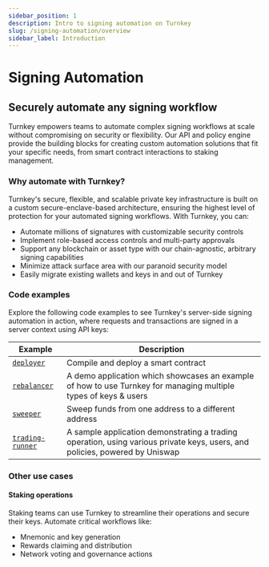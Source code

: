 ```yaml
---
sidebar_position: 1
description: Intro to signing automation on Turnkey
slug: /signing-automation/overview
sidebar_label: Introduction
---
```


# Signing Automation

## Securely automate any signing workflow

Turnkey empowers teams to automate complex signing workflows at scale without compromising on security or flexibility. Our API and policy engine provide the building blocks for creating custom automation solutions that fit your specific needs, from smart contract interactions to staking management.

### Why automate with Turnkey?

Turnkey's secure, flexible, and scalable private key infrastructure is built on a custom secure-enclave-based architecture, ensuring the highest level of protection for your automated signing workflows. With Turnkey, you can:

- Automate millions of signatures with customizable security controls
- Implement role-based access controls and multi-party approvals
- Support any blockchain or asset type with our chain-agnostic, arbitrary signing capabilities
- Minimize attack surface area with our paranoid security model
- Easily migrate existing wallets and keys in and out of Turnkey

### Code examples

Explore the following code examples to see Turnkey's server-side signing automation in action, where requests and transactions are signed in a server context using API keys:

| Example                                                                            | Description                                                                                                                 |
| ---------------------------------------------------------------------------------- | --------------------------------------------------------------------------------------------------------------------------- |
| [`deployer`](https://github.com/tkhq/sdk/tree/main/examples/deployer/)             | Compile and deploy a smart contract                                                                                         |
| [`rebalancer`](https://github.com/tkhq/sdk/tree/main/examples/rebalancer/)         | A demo application which showcases an example of how to use Turnkey for managing multiple types of keys & users             |
| [`sweeper`](https://github.com/tkhq/sdk/tree/main/examples/sweeper/)               | Sweep funds from one address to a different address                                                                         |
| [`trading-runner`](https://github.com/tkhq/sdk/tree/main/examples/trading-runner/) | A sample application demonstrating a trading operation, using various private keys, users, and policies, powered by Uniswap |

### Other use cases

#### Staking operations

Staking teams can use Turnkey to streamline their operations and secure their keys. Automate critical workflows like:

- Mnemonic and key generation
- Rewards claiming and distribution
- Network voting and governance actions
